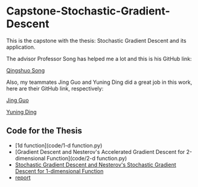 # Capstone-Stochastic-Gradient-Descent

This is the capstone with the thesis: Stochastic Gradient Descent and its application. 

The advisor Professor Song has helped me a lot and this is his GitHub link:

[Qingshuo Song](https://github.com/songqsh)

Also, my teammates Jing Guo and Yuning Ding did a great job in this work, here are their GitHub link, respectively:

[Jing Guo](https://github.com/G750cloud)

[Yuning Ding](https://github.com/Bertha-ding/independent-study)

## Code for the Thesis
- [1d function](code/1-d function.py)
- [Gradient Descent and Nesterov's Accelerated Gradient Descent for 2-dimensional Function](code/2-d function.py)
- [Stochastic Gradient Descent and Nesterov's Stochastic Gradient Descent for 1-dimensional Function](code/1-d_func_with_SGD-2.py)
- [report](Stochastic_Gradient_Descent.pdf)

